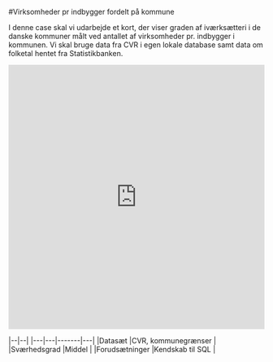 #Virksomheder pr indbygger fordelt på kommune


I denne case skal vi udarbejde et kort, der viser graden af iværksætteri i de danske kommuner målt ved antallet af virksomheder pr. indbygger i kommunen. Vi skal bruge data fra CVR i egen lokale database samt data om folketal hentet fra Statistikbanken.


<iframe width='100%' height='520' frameborder='0' src='https://virkdata.cartodb.com/viz/3bc5517c-d3cc-11e4-b1ad-0e0c41326911/embed_map' allowfullscreen webkitallowfullscreen mozallowfullscreen oallowfullscreen msallowfullscreen></iframe>


|--|--|
|---|---|-------|---|
|Datasæt   |CVR, kommunegrænser   |
|Sværhedsgrad   |Middel   |
|Forudsætninger |Kendskab til SQL   |

